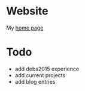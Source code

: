 Website
=======
My [home page](http://www.cc.gatech.edu/~amangal7/)

Todo
====
* add debs2015 experience
* add current projects
* add blog entries
